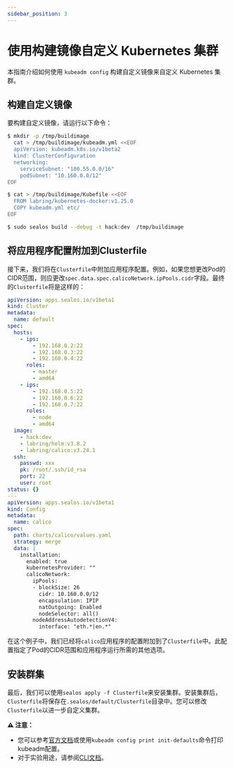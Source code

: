 ```yaml
---
sidebar_position: 3
---
```


# 使用构建镜像自定义 Kubernetes 集群
本指南介绍如何使用 `kubeadm config` 构建自定义镜像来自定义 Kubernetes 集群。

## 构建自定义镜像

要构建自定义镜像，请运行以下命令：

```bash
$ mkdir -p /tmp/buildimage
  cat > /tmp/buildimage/kubeadm.yml <<EOF
  apiVersion: kubeadm.k8s.io/v1beta2
  kind: ClusterConfiguration
  networking:
    serviceSubnet: "100.55.0.0/16"
    podSubnet: "10.160.0.0/12"
EOF

$ cat > /tmp/buildimage/Kubefile <<EOF
  FROM labring/kubernetes-docker:v1.25.0
  COPY kubeadm.yml etc/
EOF

$ sudo sealos build --debug -t hack:dev  /tmp/buildimage
```

## 将应用程序配置附加到Clusterfile

接下来，我们将在`Clusterfile`中附加应用程序配置。例如，如果您想更改Pod的CIDR范围，则应更改`spec.data.spec.calicoNetwork.ipPools.cidr`字段。最终的`Clusterfile`将是这样的：

```yaml
apiVersion: apps.sealos.io/v1beta1
kind: Cluster
metadata:
  name: default
spec:
  hosts:
    - ips:
        - 192.168.0.2:22
        - 192.168.0.3:22
        - 192.168.0.4:22
      roles:
        - master
        - amd64
    - ips:
        - 192.168.0.5:22
        - 192.168.0.6:22
        - 192.168.0.7:22
      roles:
        - node
        - amd64
  image:
    - hack:dev
    - labring/helm:v3.8.2
    - labring/calico:v3.24.1
  ssh:
    passwd: xxx
    pk: /root/.ssh/id_rsa
    port: 22
    user: root
status: {}
---
apiVersion: apps.sealos.io/v1beta1
kind: Config
metadata:
  name: calico
spec:
  path: charts/calico/values.yaml
  strategy: merge
  data: |
    installation:
      enabled: true
      kubernetesProvider: ""
      calicoNetwork:
        ipPools:
        - blockSize: 26
          cidr: 10.160.0.0/12
          encapsulation: IPIP
          natOutgoing: Enabled
          nodeSelector: all()
        nodeAddressAutodetectionV4:
          interface: "eth.*|en.*"
```

在这个例子中，我们已经将`calico`应用程序的配置附加到了`Clusterfile`中。此配置指定了Pod的CIDR范围和应用程序运行所需的其他选项。

## 安装群集

最后，我们可以使用`sealos apply -f Clusterfile`来安装集群。安装集群后，`Clusterfile`将保存在`.sealos/default/Clusterfile`目录中。您可以修改`Clusterfile`以进一步自定义集群。

**⚠️ 注意：**

+ 您可以参考[官方文档](https://kubernetes.io/docs/reference/config-api/kubeadm-config.v1beta2/)或使用`kubeadm config print init-defaults`命令打印kubeadm配置。
+ 对于实验用途，请参阅[CLI文档](https://www.sealos.io/docs/cli/apply#experimental)。